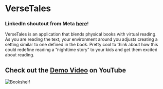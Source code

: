 # VerseTales

### LinkedIn shoutout from Meta [here](https://www.linkedin.com/posts/activity-7206727764010242051-0m-G?utm_source=share&utm_medium=member_desktop)!

VerseTales is an application that blends physical books with virtual reading. As you are reading the text, your environment around you adjusts creating a setting similar to one defined in the book. Pretty cool to think about how this could redefine reading a “nighttime story” to your kids and get them excited about reading.

## Check out the [Demo Video](https://www.youtube.com/watch?v=oHwej7SsMUY) on YouTube

![Bookshelf](https://github.com/GabrielM33/VerseTales/assets/123421871/420ae7fa-61de-476c-b341-b3aa6ec3a425)
